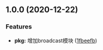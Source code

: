 
## 1.0.0 (2020-12-22)

### Features

* **pkg:** 增加broadcast模块 ([1fbeefb](https://github.com/AILHC/EasyGameFrameworkOpen/commit/1fbeefbaabedb9e3094bebaf246d2045efa136e9))
